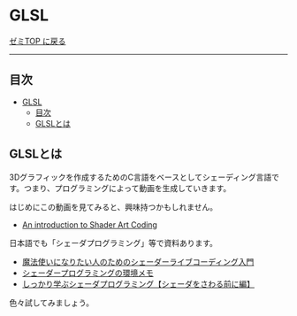 # GLSL

[ゼミTOP に戻る](../../index.md)

---

## 目次

- [GLSL](#glsl)
  - [目次](#目次)
  - [GLSLとは](#glslとは)


## GLSLとは
3Dグラフィックを作成するためのC言語をベースとしてシェーディング言語です。つまり、プログラミングによって動画を生成していきます。

はじめにこの動画を見てみると、興味持つかもしれません。
- [An introduction to Shader Art Coding](https://www.youtube.com/watch?v=f4s1h2YETNY)

日本語でも「シェーダプログラミング」等で資料あります。
- [魔法使いになりたい人のためのシェーダーライブコーディング入門](https://qiita.com/kaneta1992/items/21149c78159bd27e0860)
- [シェーダープログラミングの環境メモ](https://zenn.dev/karaage0703/articles/81c9e3bf76d1a8)
- [しっかり学ぶシェーダプログラミング【シェーダをさわる前に編】](https://qiita.com/yoship1639/items/5f8e55a89fc58ea33bb7)

色々試してみましょう。